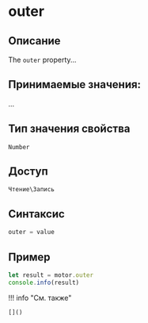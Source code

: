 # outer

## Описание
The `outer` property...

## Принимаемые значения:
...

## Тип значения свойства
`Number`

## Доступ
`Чтение\Запись`

## Синтаксис
```javascript
outer = value
```

## Пример
```javascript linenums="1"
let result = motor.outer
console.info(result)
```

!!! info "См. также"

    []()

